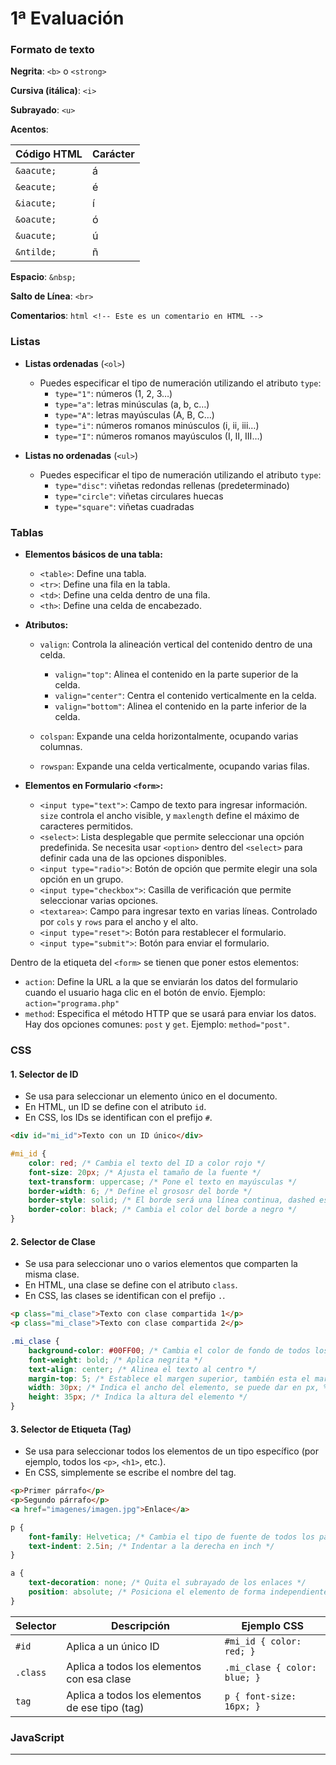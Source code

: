 # 1ª Evaluación

### Formato de texto

**Negrita**: `<b>` o `<strong>`

**Cursiva (itálica)**: `<i>`

**Subrayado**: `<u>`

**Acentos**: 

| Código HTML      | Carácter |
|------------------|----------|
| `&aacute;`       | á        |
| `&eacute;`       | é        |
| `&iacute;`       | í        |
| `&oacute;`       | ó        |
| `&uacute;`       | ú        |
| `&ntilde;`       | ñ        |

**Espacio**: `&nbsp;`

**Salto de Línea**: `<br>`

**Comentarios**: ```html <!-- Este es un comentario en HTML --> ```

### Listas 

- **Listas ordenadas** (`<ol>`)
  - Puedes especificar el tipo de numeración utilizando el atributo `type`:
    - `type="1"`: números (1, 2, 3…)
    - `type="a"`: letras minúsculas (a, b, c…)
    - `type="A"`: letras mayúsculas (A, B, C…)
    - `type="i"`: números romanos minúsculos (i, ii, iii…)
    - `type="I"`: números romanos mayúsculos (I, II, III…)

- **Listas no ordenadas** (`<ul>`)
  - Puedes especificar el tipo de numeración utilizando el atributo `type`:
    - `type="disc"`: viñetas redondas rellenas (predeterminado)
    - `type="circle"`: viñetas circulares huecas
    - `type="square"`: viñetas cuadradas
   
### Tablas

- **Elementos básicos de una tabla:**
  - `<table>`: Define una tabla.
  - `<tr>`: Define una fila en la tabla.
  - `<td>`: Define una celda dentro de una fila.
  - `<th>`: Define una celda de encabezado.

- **Atributos:**
  - `valign`: Controla la alineación vertical del contenido dentro de una celda.
    - `valign="top"`: Alinea el contenido en la parte superior de la celda.
    - `valign="center"`: Centra el contenido verticalmente en la celda.
    - `valign="bottom"`: Alinea el contenido en la parte inferior de la celda.
   
  - `colspan`: Expande una celda horizontalmente, ocupando varias columnas.
  
  - `rowspan`: Expande una celda verticalmente, ocupando varias filas.
 
- **Elementos en Formulario `<form>`:**
  - `<input type="text">`: Campo de texto para ingresar información. `size` controla el ancho visible, y `maxlength` define el máximo de caracteres permitidos.
  - `<select>`: Lista desplegable que permite seleccionar una opción predefinida. Se necesita usar `<option>` dentro del `<select>` para definir cada una de las opciones disponibles.
  - `<input type="radio">`: Botón de opción que permite elegir una sola opción en un grupo.
  - `<input type="checkbox">`: Casilla de verificación que permite seleccionar varias opciones.
  - `<textarea>`: Campo para ingresar texto en varias líneas. Controlado por `cols` y `rows` para el ancho y el alto.
  - `<input type="reset">`: Botón para restablecer el formulario.
  - `<input type="submit">`: Botón para enviar el formulario.

Dentro de la etiqueta del `<form>` se tienen que poner estos elementos:
  - `action`: Define la URL a la que se enviarán los datos del formulario cuando el usuario haga clic en el botón de envío. Ejemplo: `action="programa.php"`
  -  `method`: Especifica el método HTTP que se usará para enviar los datos. Hay dos opciones comunes: `post` y `get`. Ejemplo: `method="post"`.

### CSS

#### **1. Selector de ID**
- Se usa para seleccionar un elemento único en el documento.
- En HTML, un ID se define con el atributo `id`.
- En CSS, los IDs se identifican con el prefijo `#`.

```html
<div id="mi_id">Texto con un ID único</div>
```
```css
#mi_id {
    color: red; /* Cambia el texto del ID a color rojo */
    font-size: 20px; /* Ajusta el tamaño de la fuente */
    text-transform: uppercase; /* Pone el texto en mayúsculas */
    border-width: 6; /* Define el grososr del borde */
    border-style: solid; /* El borde será una línea continua, dashed es con guiones, groove es un borde tallado... */
    border-color: black; /* Cambia el color del borde a negro */
}
```

#### **2. Selector de Clase**
- Se usa para seleccionar uno o varios elementos que comparten la misma clase.
- En HTML, una clase se define con el atributo `class`.
- En CSS, las clases se identifican con el prefijo `.`.

```html
<p class="mi_clase">Texto con clase compartida 1</p>
<p class="mi_clase">Texto con clase compartida 2</p>
```
```css
.mi_clase {
    background-color: #00FF00; /* Cambia el color de fondo de todos los elementos con esta clase a verde */
    font-weight: bold; /* Aplica negrita */
    text-align: center; /* Alinea el texto al centro */
    margin-top: 5; /* Establece el margen superior, también esta el margin-bottom, margin-left, margin-rigth */
    width: 30px; /* Indica el ancho del elemento, se puede dar en px, %, em... */
    height: 35px; /* Indica la altura del elemento */
}
```

#### **3. Selector de Etiqueta (Tag)**
- Se usa para seleccionar todos los elementos de un tipo específico (por ejemplo, todos los `<p>`, `<h1>`, etc.).
- En CSS, simplemente se escribe el nombre del tag.

```html
<p>Primer párrafo</p>
<p>Segundo párrafo</p>
<a href="imagenes/imagen.jpg">Enlace</a>
```
```css
p {
    font-family: Helvetica; /* Cambia el tipo de fuente de todos los párrafos a Helvetica */
    text-indent: 2.5in; /* Indentar a la derecha en inch */
}

a {
    text-decoration: none; /* Quita el subrayado de los enlaces */
    position: absolute; /* Posiciona el elemento de forma independiente, se puede mover con la propiedades: top, right, bottom y left */
}
```

| Selector | Descripción                           | Ejemplo CSS                |
|----------|---------------------------------------|----------------------------|
| `#id`    | Aplica a un único ID                 | `#mi_id { color: red; }`   |
| `.class` | Aplica a todos los elementos con esa clase | `.mi_clase { color: blue; }` |
| `tag`    | Aplica a todos los elementos de ese tipo (tag) | `p { font-size: 16px; }`    |

### JavaScript


---
